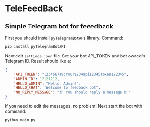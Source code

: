 # TeleFeedBack
## Simple Telegram bot for feeedback

First you should install `pyTelegramBotAPI` library. Command:
```bash
pip install pyTelegramBotAPI
```

Next edit `settings.json` file. Set your bot API_TOKEN and bot owned's Telegram ID. Result should like a:
```json
{
    "API_TOKEN": "123456789:Your1234api12345token122345",
    "ADMIN_ID": 12121212,
    "HELLO_ADMIN": "Hello, Admin!",
    "HELLO_CHAT": "Welcome to feedback bot",
    "NO_REPLY_MESSAGE": "‼️‼️ You should reply a message ‼️‼️"
}
```
If you need to edit the messages, no problem!
Next start the bot with command:
```bash
python main.py
```
